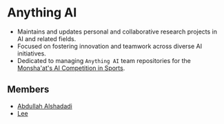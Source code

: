 # Anything AI
- Maintains and updates personal and collaborative research projects in AI and related fields.  
- Focused on fostering innovation and teamwork across diverse AI initiatives.
- Dedicated to managing `Anything AI` team repositories for the [Monsha'at's AI Competition in Sports](https://www.thakaa.sa/challenges/sports-challenge).  

## Members
* [Abdullah Alshadadi](https://github.com/Srking501)
* [Lee](https://github.com/Dev-016)